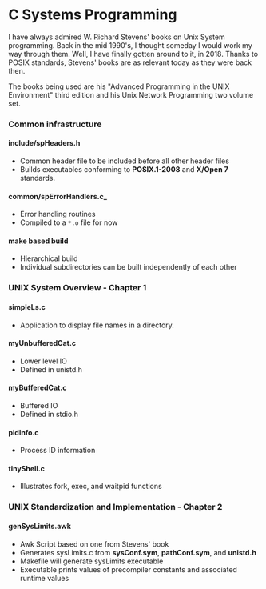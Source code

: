# C Systems Programming
I have always admired W. Richard Stevens' books on Unix System
programming.  Back in the mid 1990's, I thought someday I would
work my way through them.  Well, I have finally gotten around to
it, in 2018.  Thanks to POSIX standards, Stevens' books are as
relevant today as they were back then.

The books being used are his
"Advanced Programming in the UNIX Environment" third edition and his
Unix Network Programming two volume set.

### Common infrastructure
#### include/spHeaders.h
* Common header file to be included before all other header files
* Builds executables conforming to __POSIX.1-2008__ and __X/Open 7__ standards.
#### common/spErrorHandlers.c_
* Error handling routines
* Compiled to a `*.o` file for now
#### make based build
* Hierarchical build
* Individual subdirectories can be built independently of each other

### UNIX System Overview - Chapter 1
#### simpleLs.c
* Application to display file names in a directory.
#### myUnbufferedCat.c
* Lower level IO
* Defined in unistd.h
#### myBufferedCat.c
* Buffered IO
* Defined in stdio.h
#### pidInfo.c
* Process ID information
#### tinyShell.c
* Illustrates fork, exec, and waitpid functions

### UNIX Standardization and Implementation - Chapter 2
#### genSysLimits.awk
* Awk Script based on one from Stevens' book
* Generates sysLimits.c from __sysConf.sym__, __pathConf.sym__, and __unistd.h__
* Makefile will generate sysLimits executable
* Executable prints values of precompiler constants and associated runtime values
